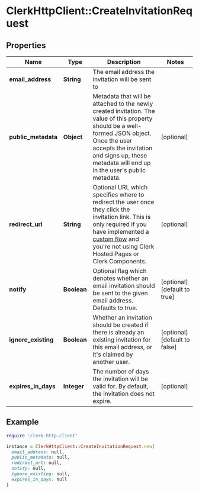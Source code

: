 # ClerkHttpClient::CreateInvitationRequest

## Properties

| Name | Type | Description | Notes |
| ---- | ---- | ----------- | ----- |
| **email_address** | **String** | The email address the invitation will be sent to |  |
| **public_metadata** | **Object** | Metadata that will be attached to the newly created invitation. The value of this property should be a well-formed JSON object. Once the user accepts the invitation and signs up, these metadata will end up in the user&#39;s public metadata. | [optional] |
| **redirect_url** | **String** | Optional URL which specifies where to redirect the user once they click the invitation link. This is only required if you have implemented a [custom flow](https://clerk.com/docs/authentication/invitations#custom-flow) and you&#39;re not using Clerk Hosted Pages or Clerk Components. | [optional] |
| **notify** | **Boolean** | Optional flag which denotes whether an email invitation should be sent to the given email address. Defaults to true. | [optional][default to true] |
| **ignore_existing** | **Boolean** | Whether an invitation should be created if there is already an existing invitation for this email address, or it&#39;s claimed by another user. | [optional][default to false] |
| **expires_in_days** | **Integer** | The number of days the invitation will be valid for. By default, the invitation does not expire. | [optional] |

## Example

```ruby
require 'clerk-http-client'

instance = ClerkHttpClient::CreateInvitationRequest.new(
  email_address: null,
  public_metadata: null,
  redirect_url: null,
  notify: null,
  ignore_existing: null,
  expires_in_days: null
)
```

